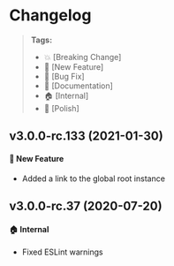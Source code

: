 Changelog
=========

> **Tags:**
> - :boom:       [Breaking Change]
> - :rocket:     [New Feature]
> - :bug:        [Bug Fix]
> - :memo:       [Documentation]
> - :house:      [Internal]
> - :nail_care:  [Polish]

## v3.0.0-rc.133 (2021-01-30)

#### :rocket: New Feature

* Added a link to the global root instance

## v3.0.0-rc.37 (2020-07-20)

#### :house: Internal

* Fixed ESLint warnings
